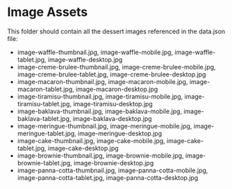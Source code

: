 # Image Assets

This folder should contain all the dessert images referenced in the data.json file:

- image-waffle-thumbnail.jpg, image-waffle-mobile.jpg, image-waffle-tablet.jpg, image-waffle-desktop.jpg
- image-creme-brulee-thumbnail.jpg, image-creme-brulee-mobile.jpg, image-creme-brulee-tablet.jpg, image-creme-brulee-desktop.jpg
- image-macaron-thumbnail.jpg, image-macaron-mobile.jpg, image-macaron-tablet.jpg, image-macaron-desktop.jpg
- image-tiramisu-thumbnail.jpg, image-tiramisu-mobile.jpg, image-tiramisu-tablet.jpg, image-tiramisu-desktop.jpg
- image-baklava-thumbnail.jpg, image-baklava-mobile.jpg, image-baklava-tablet.jpg, image-baklava-desktop.jpg
- image-meringue-thumbnail.jpg, image-meringue-mobile.jpg, image-meringue-tablet.jpg, image-meringue-desktop.jpg
- image-cake-thumbnail.jpg, image-cake-mobile.jpg, image-cake-tablet.jpg, image-cake-desktop.jpg
- image-brownie-thumbnail.jpg, image-brownie-mobile.jpg, image-brownie-tablet.jpg, image-brownie-desktop.jpg
- image-panna-cotta-thumbnail.jpg, image-panna-cotta-mobile.jpg, image-panna-cotta-tablet.jpg, image-panna-cotta-desktop.jpg


